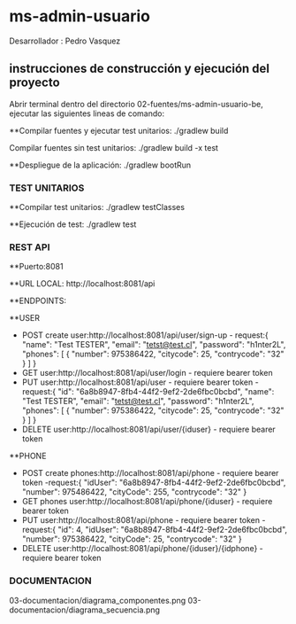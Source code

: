 # ms-admin-usuario


Desarrollador : Pedro Vasquez


## instrucciones de construcción y ejecución del proyecto

Abrir terminal dentro del directorio 02-fuentes/ms-admin-usuario-be, ejecutar las siguientes lineas de comando:

**Compilar fuentes y ejecutar test unitarios: ./gradlew build 

Compilar fuentes sin test unitarios: ./gradlew build -x test 

**Despliegue de la aplicación: ./gradlew bootRun

### TEST UNITARIOS

**Compilar test unitarios: ./gradlew testClasses

**Ejecución de test: ./gradlew test

### REST API
**Puerto:8081

**URL LOCAL: http://localhost:8081/api

**ENDPOINTS:
  
  **USER
  - POST create user:http://localhost:8081/api/user/sign-up
		- request:{ "name": "Test TESTER", "email": "tetst@test.cl", "password": "h1nter2L", "phones": [ { "number": 975386422, "citycode": 25, "contrycode": "32" } ] }
  - GET user:http://localhost:8081/api/user/login - requiere bearer token
  - PUT user:http://localhost:8081/api/user - requiere bearer token
		- request:{ "id": "6a8b8947-8fb4-44f2-9ef2-2de6fbc0bcbd", "name": "Test TESTER", "email": "tetst@test.cl", "password": "h1nter2L", "phones": [ { "number": 975386422, "citycode": 25, "contrycode": "32" } ] }
  - DELETE user:http://localhost:8081/api/user/{iduser} - requiere bearer token
  
  **PHONE
  - POST create phones:http://localhost:8081/api/phone - requiere bearer token
		-request:{ "idUser": "6a8b8947-8fb4-44f2-9ef2-2de6fbc0bcbd", "number": 975486422, "cityCode": 255,  "contrycode": "32"  }
  - GET phones user:http://localhost:8081/api/phone/{iduser} - requiere bearer token
  - PUT user:http://localhost:8081/api/phone - requiere bearer token
		-request:{ "id": 4, "idUser": "6a8b8947-8fb4-44f2-9ef2-2de6fbc0bcbd", "number": 975386422, "cityCode": 25,  "contrycode": "32"  }
  - DELETE user:http://localhost:8081/api/phone/{iduser}/{idphone} - requiere bearer token
 
 ### DOCUMENTACION 
 03-documentacion/diagrama_componentes.png
 03-documentacion/diagrama_secuencia.png


